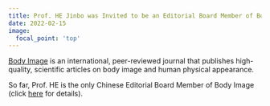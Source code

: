 ```yaml
---
title: Prof. HE Jinbo was Invited to be an Editorial Board Member of Body Image, a Leading SSCI Journal in Clinical Psychology
date: 2022-02-15
image:
  focal_point: 'top'
---
```




<!--more-->

[Body Image](https://www.sciencedirect.com/journal/body-image) is an international, peer-reviewed journal that publishes high-quality, scientific articles on body image and human physical appearance. 

So far, Prof. HE is the only Chinese Editorial Board Member of Body Image (click [here](https://www.sciencedirect.com/journal/body-image/about/editorial-board) for details).
